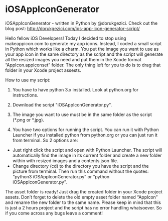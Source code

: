 # iOSAppIconGenerator
iOSAppIconGenerator - written in Python by @dorukgezici. Check out the blog post: http://dorukgezici.com/ios-app-icon-generator-script/

Hello fellow iOS Developers! Today I decided to stop using makeappicon.com to generate my app icons. Instead, I coded a small script in Python which works like a charm. You put the image you want to use as your app icon in the same directory as the script and the script will generate all the resized images you need and put them in the Xcode format “AppIcon.appiconset” folder. The only thing left for you to do is to drag that folder in your Xcode project assests.

How to use my script:

1)  You have to have python 3.x installed. Look at python.org for instructions.

2)  Download the script "iOSAppIconGenerator.py".

3)  The image you want to use must be in the same folder as the script (*.png or *.jpg).

4)  You have two options for running the script. You can run it with Python Launcher if you installed python from python.org or you can just run it from terminal. So 2 options are:
  - Just right click the script and open with Python Launcher. The script will automatically find the image in its current     folder and create a new folder within with resized images and a contents.json file.
  - Change directory (cd) to the directory you have the script and the picture from terminal. Then run this command without the quotes: “python3 iOSAppIconGenerator.py” or “python iOSAppIconGenerator.py”.

The asset folder is ready! Just drag the created folder in your Xcode project assets. Don’t forget to delete the old empty asset folder named “AppIcon” and rename the new folder to the same name.
Please keep in mind that this is just a 2 hours project and the script has no error handling whatsoever. So if you come across any bugs leave a comment!
